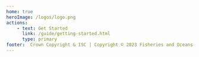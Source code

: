 ```yaml
---
home: true
heroImage: /logos/logo.png
actions:
    - text: Get Started
      link: /guide/getting-started.html
      type: primary
footer:  Crown Copyright & ISC | Copyright © 2023 Fisheries and Oceans Canada
---
```


